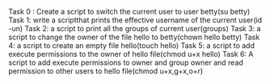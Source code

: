 Task 0 : Create a script to switch the current user to user betty(su betty)
Task 1: write a scriptthat prints the effective username of the current user(id -un)
Task 2: a script to print all the groups of current user(groups)
Task 3: a script to change the owner of the file hello to betty(chown hello betty)
Task 4: a script to create an empty file hello(touch hello)
Task 5: a script to add execute permissions to the owner of hello file(chmod u+x hello)
Task 6: A script to add execute permissions to owner and group owner and read permission to other users to hello file(chmod u+x,g+x,o+r)

